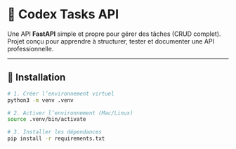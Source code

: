 # 🧠 Codex Tasks API

Une API **FastAPI** simple et propre pour gérer des tâches (CRUD complet).  
Projet conçu pour apprendre à structurer, tester et documenter une API professionnelle.

---

## 🚀 Installation

```bash
# 1. Créer l’environnement virtuel
python3 -m venv .venv

# 2. Activer l’environnement (Mac/Linux)
source .venv/bin/activate

# 3. Installer les dépendances
pip install -r requirements.txt
